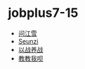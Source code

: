 # jobplus7-15

* [问江雪](https://github.com/zxspython)
* [Seunzi](https://github.com/Seunzi)
* [以战养战](https://github.com/ricksolaris)
* [教教我呗](https://githup.com/learningboys)
